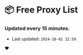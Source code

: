 # :package: Free Proxy List
### Updated every 15 minutes.

- Last updated: `2024-10-01 22:59`

:heart:

